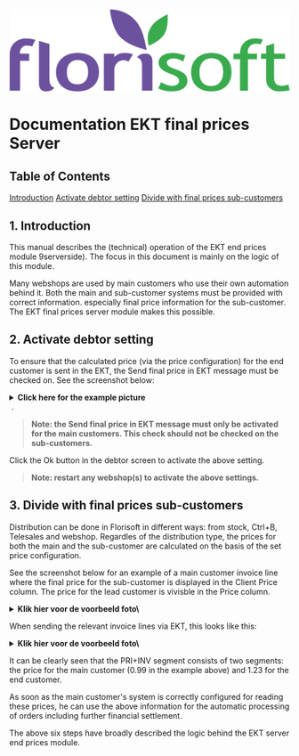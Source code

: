 <img src="../../fslogo.png"/>

# Documentation EKT final prices Server

## Table of Contents
[Introduction](#1-introduction)
[Activate debtor setting](#2-activate-debtor-setting)
[Divide with final prices sub-customers](#3-divide-with-final-prices-sub-customers)

## 1. Introduction
This manual describes the (technical) operation of the EKT end prices module 9serverside). The focus in this document is mainly on the logic of this module.

Many webshops are used by main customers who use their own automation behind it. Both the main and sub-customer systems must be provided with correct information. especially final price information for the sub-customer. The EKT final prices server module makes this possible.



## 2. Activate debtor setting
To ensure that the calculated price (via the price configuration) for the end customer is sent in the EKT, the Send final price in EKT message must be checked on. See the screenshot below:

<details><summary><b>Click here for the example picture</b></summary><img src=".mediaeng/pic1.png"></details>
&nbsp;.


>**Note: the Send final price in EKT message must only be activated for the main customers. This check should not be checked on the sub-customers.**

Click the Ok button in the debtor screen to activate the above setting. 

>**Note: restart any webshop(s) to activate the above settings.**

## 3. Divide with final prices sub-customers

Distribution can be done in Florisoft in different ways: from stock, Ctrl+B, Telesales and webshop. Regardles of the distribution type, the prices for both the main and the sub-customer are calculated on the basis of the set price configuration.

See the screenshot below for an example of a main customer invoice line where the final price for the sub-customer is displayed in the Client Price column. The price for the lead customer is vivisble in the Price column.

<details><summary><b>Klik hier voor de voorbeeld foto\</b></summary><img src=".mediaeng/pic2.png"></details>

When sending the relevant invoice lines via EKT, this looks like this:

<details><summary><b>Klik hier voor de voorbeeld foto\</b></summary><img src=".mediaeng/pic3.png"></details>

It can be clearly seen that the PRI+INV segment consists of two segments: the price for the main customer (0.99 in the example above) and 1.23 for the end customer.

As soon as the main customer's system is correctly configured for reading these prices, he can use the above information for the automatic processing of orders including further financial settlement.

The above six steps have broadly described the logic behind the EKT server end prices module.
